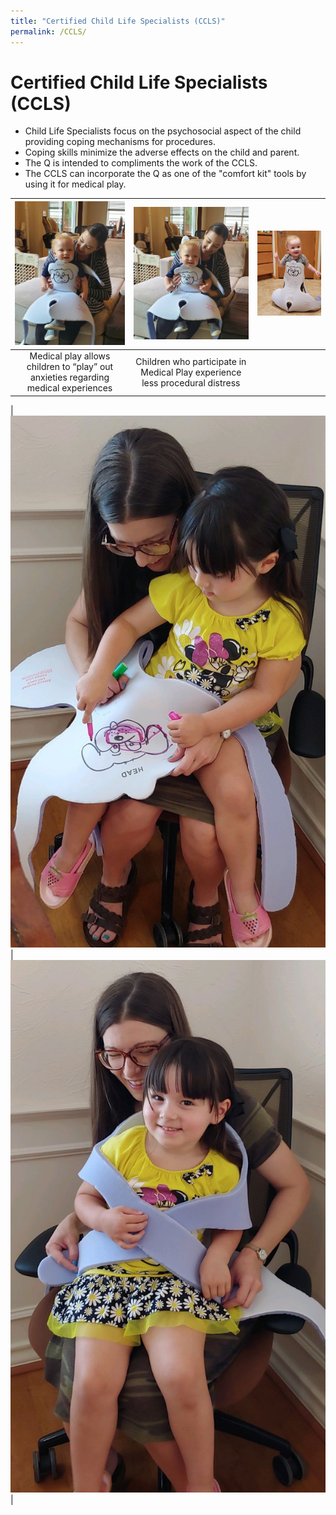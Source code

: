 ```yaml
---
title: "Certified Child Life Specialists (CCLS)"
permalink: /CCLS/
---
```


# Certified Child Life Specialists (CCLS)

- Child Life Specialists focus on the psychosocial aspect of the child providing coping mechanisms for procedures.
- Coping skills minimize the adverse effects on the child and parent.
- The Q is intended to compliments the work of the CCLS.
- The CCLS can incorporate the Q as one of the "comfort kit" tools by using it for medical play.

| ![Pediatric Position Holder & Immobilizer](/images/imagejpeg_0.jpg) | ![Pediatric Position Holder & Immobilizer](/images/imagejpeg_1.jpg) | ![Pediatric Position Holder & Immobilizer](/images/imagejpeg_2.jpg) |
|:--:|:--:|:--:|
| Medical play allows children to “play” out anxieties regarding medical experiences | Children who participate in Medical Play experience less procedural distress |  |

| ![Pediatric Position Holder & Immobilizer](/images/CCLS.jpeg) | ![Pediatric Position Holder & Immobilizer](/images/CCLS-2.jpeg) |
